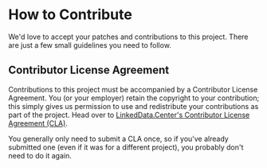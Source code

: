 # How to Contribute

We'd love to accept your patches and contributions to this project. There are
just a few small guidelines you need to follow.

## Contributor License Agreement

Contributions to this project must be accompanied by a Contributor License
Agreement. You (or your employer) retain the copyright to your contribution;
this simply gives us permission to use and redistribute your contributions as
part of the project. Head over to
[LinkedData.Center's Contributor License Agreement (CLA)](http://sites.linkeddata.center/help/legal/cla_v1).

You generally only need to submit a CLA once, so if you've already submitted one
(even if it was for a different project), you probably don't need to do it
again.

